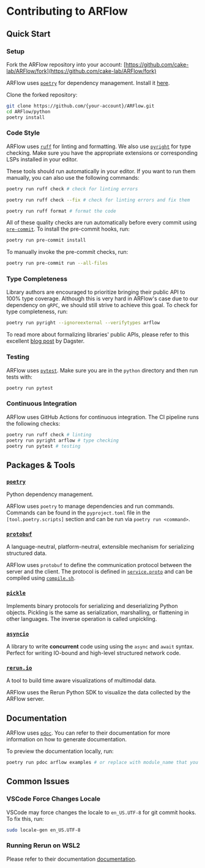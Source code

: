 # Contributing to ARFlow

## Quick Start

### Setup

Fork the ARFlow repository into your account: [https://github.com/cake-lab/ARFlow/fork](https://github.com/cake-lab/ARFlow/fork)

ARFlow uses [`poetry`](https://python-poetry.org) for dependency management. Install it [here](https://python-poetry.org/docs/).

Clone the forked repository:

```bash
git clone https://github.com/{your-account}/ARFlow.git
cd ARFlow/python
poetry install
```

### Code Style

ARFlow uses [`ruff`](https://docs.astral.sh/ruff/) for linting and formatting. We also use [`pyright`](https://github.com/microsoft/pyright) for type checking. Make sure you have the appropriate extensions or corresponding LSPs installed in your editor.

These tools should run automatically in your editor. If you want to run them manually, you can also use the following commands:

```bash
poetry run ruff check # check for linting errors

poetry run ruff check --fix # check for linting errors and fix them

poetry run ruff format # format the code
```

All of these quality checks are run automatically before every commit using [`pre-commit`](https://pre-commit.com). To install the pre-commit hooks, run:

```bash
poetry run pre-commit install
```

To manually invoke the pre-commit checks, run:

```bash
poetry run pre-commit run --all-files
```

### Type Completeness

Library authors are encouraged to prioritize bringing their public API to 100% type coverage. Although this is very hard in ARFlow's case due to our dependency on `gRPC`, we should still strive to achieve this goal. To check for type completeness, run:

```bash
poetry run pyright --ignoreexternal --verifytypes arflow
```

To read more about formalizing libraries' public APIs, please refer to this excellent [blog post](https://dagster.io/blog/adding-python-types#-step-3-formalize-public-api) by Dagster.

### Testing

ARFlow uses [`pytest`](https://pytest.org). Make sure you are in the `python` directory and then run tests with:

```bash
poetry run pytest
```

### Continuous Integration

ARFlow uses GitHub Actions for continuous integration. The CI pipeline runs the following checks:

```bash
poetry run ruff check # linting
poetry run pyright arflow # type checking
poetry run pytest # testing
```

## Packages & Tools

### [`poetry`](https://python-poetry.org)

Python dependency management.

ARFlow uses `poetry` to manage dependencies and run commands. Commands can be found in the `pyproject.toml` file in the `[tool.poetry.scripts]` section and can be run via `poetry run <command>`.

### [`protobuf`](https://protobuf.dev)

A language-neutral, platform-neutral, extensible mechanism for serializing structured data.

ARFlow uses `protobuf` to define the communication protocol between the server and the client. The protocol is defined in [`service.proto`](./protos/arflow/_grpc/service.proto) and can be compiled using [`compile.sh`](./protos/compile.sh).

### [`pickle`](https://docs.python.org/3/library/pickle.html)

Implements binary protocols for serializing and deserializing Python objects. Pickling is the same as serialization, marshalling, or flattening in other languages. The inverse operation is called unpickling.

### [`asyncio`](https://docs.python.org/3/library/asyncio.html)

A library to write **concurrent** code using using the `async` and `await` syntax. Perfect for writing IO-bound and high-level structured network code.

### [`rerun.io`](https://github.com/rerun-io/rerun)

A tool to build time aware visualizations of multimodal data.

ARFlow uses the Rerun Python SDK to visualize the data collected by the ARFlow server.

## Documentation

ARFlow uses [`pdoc`](https://pdoc.dev). You can refer to their documentation for more information on how to generate documentation.

To preview the documentation locally, run:

```bash
poetry run pdoc arflow examples # or replace with module_name that you want to preview
```

## Common Issues

### VSCode Force Changes Locale

VSCode may force changes the locale to `en_US.UTF-8` for git commit hooks. To fix this, run:

```bash
sudo locale-gen en_US.UTF-8
```

### Running Rerun on WSL2

Please refer to their documentation [documentation](https://rerun.io/docs/getting-started/troubleshooting#wsl2).
